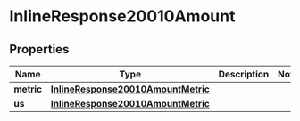

# InlineResponse20010Amount

## Properties

Name | Type | Description | Notes
------------ | ------------- | ------------- | -------------
**metric** | [**InlineResponse20010AmountMetric**](InlineResponse20010AmountMetric.md) |  | 
**us** | [**InlineResponse20010AmountMetric**](InlineResponse20010AmountMetric.md) |  | 



